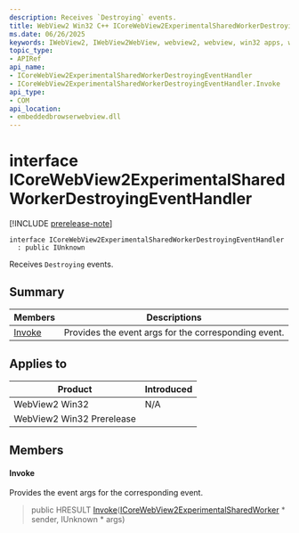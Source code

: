```yaml
---
description: Receives `Destroying` events.
title: WebView2 Win32 C++ ICoreWebView2ExperimentalSharedWorkerDestroyingEventHandler
ms.date: 06/26/2025
keywords: IWebView2, IWebView2WebView, webview2, webview, win32 apps, win32, edge, ICoreWebView2, ICoreWebView2Controller, browser control, edge html, ICoreWebView2ExperimentalSharedWorkerDestroyingEventHandler
topic_type: 
- APIRef
api_name:
- ICoreWebView2ExperimentalSharedWorkerDestroyingEventHandler
- ICoreWebView2ExperimentalSharedWorkerDestroyingEventHandler.Invoke
api_type:
- COM
api_location:
- embeddedbrowserwebview.dll
---
```


# interface ICoreWebView2ExperimentalSharedWorkerDestroyingEventHandler

[!INCLUDE [prerelease-note](../includes/prerelease-note.md)]

```
interface ICoreWebView2ExperimentalSharedWorkerDestroyingEventHandler
  : public IUnknown
```

Receives `Destroying` events.

## Summary

 Members                        | Descriptions
--------------------------------|---------------------------------------------
[Invoke](#invoke) | Provides the event args for the corresponding event.

## Applies to

Product                         | Introduced
--------------------------------|---------------------------------------------
WebView2 Win32            |    N/A
WebView2 Win32 Prerelease |    

## Members

#### Invoke

Provides the event args for the corresponding event.

> public HRESULT [Invoke](#invoke)([ICoreWebView2ExperimentalSharedWorker](icorewebview2experimentalsharedworker.md#icorewebview2experimentalsharedworker) * sender, IUnknown * args)

